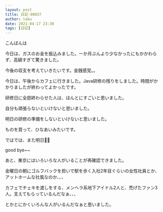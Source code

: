 ```yaml
---
layout: post
title: 日記-00037
author: taku
date: 2021-04-17 23:30
tags: [日記]
---
```


こんばんは

今日は、ガスのお金を振込みました。一か月ぶんより少なかったにもかかわらず、高額すぎて驚きました。

今後の収支を考えていきたいです。金銭感覚。。

今日は、午後からカフェに行きました。Java研修の残りをしました。時間がかかりましたが終わってよかったです。

研修日に全部終わらせた人は、ほんとにすごいと思いました。

自分も頑張らないといけないと思いました。

明日の研修の準備をしないといけないと思いました。

ものを買って、ひなあいみたいです。

ではでは、また明日👋👋

good bye~~ 

あと、東京にはいろいろな人がいることが再確認できました。

金曜日の朝にゴルフバックを担いで駅を歩く入社2年目ぐらいの女性社員とか、アットホームな社風なのか、、、

カフェでチェキを渡しをする、メンヘラ系地下アイドル2人と、禿げたファン3人。支えてもらっているんだなぁ、、、

とかとにかくいろんな人がいるんだなぁと思いました。

